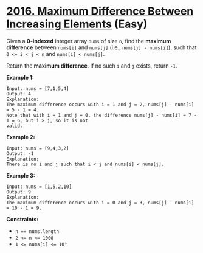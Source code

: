 # [2016. Maximum Difference Between Increasing Elements][link] (Easy)

[link]: https://leetcode.com/problems/maximum-difference-between-increasing-elements/

Given a **0-indexed** integer array `nums` of size `n`, find the **maximum difference** between
`nums[i]` and `nums[j]` (i.e., `nums[j] - nums[i]`), such that `0 <= i < j < n` and `nums[i] <
nums[j]`.

Return the **maximum difference**. If no such `i` and `j` exists, return `-1`.

**Example 1:**

```
Input: nums = [7,1,5,4]
Output: 4
Explanation:
The maximum difference occurs with i = 1 and j = 2, nums[j] - nums[i] = 5 - 1 = 4.
Note that with i = 1 and j = 0, the difference nums[j] - nums[i] = 7 - 1 = 6, but i > j, so it is not
valid.
```

**Example 2:**

```
Input: nums = [9,4,3,2]
Output: -1
Explanation:
There is no i and j such that i < j and nums[i] < nums[j].
```

**Example 3:**

```
Input: nums = [1,5,2,10]
Output: 9
Explanation:
The maximum difference occurs with i = 0 and j = 3, nums[j] - nums[i] = 10 - 1 = 9.
```

**Constraints:**

- `n == nums.length`
- `2 <= n <= 1000`
- `1 <= nums[i] <= 10⁹`

